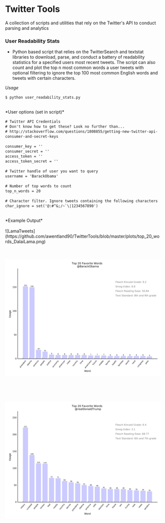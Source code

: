 # Twitter Tools


A collection of scripts and utilities that rely on the Twitter's API to conduct parsing and analytics


### User Readability Stats

* Python based script that relies on the TwitterSearch and textstat libraries to download, parse, and conduct a battery of readability statistics for a specified users most recent tweets. The script can also count and plot the top n most common words a user tweets with optional filtering to ignore the top 100 most common English words and tweets with certain characters.


*Usage*

~~~
$ python user_readability_stats.py
~~~
<br>
*User options (set in script)*

~~~
# Twitter API Credentials
# Don't know how to get these? Look no further than...
# http://stackoverflow.com/questions/1808855/getting-new-twitter-api-consumer-and-secret-keys

consumer_key = ''
consumer_secret = ''
access_token = ''
access_token_secret = ''

# Twitter handle of user you want to query
username = 'BarackObama'

# Number of top words to count
top_n_words = 20

# Character filter. Ignore tweets containing the following characters
char_ignore = set('@:#^&;/~`\|1234567890')

~~~

<br>
*Example Output*
<br>
<br>
![LamaTweets](https://github.com/awentland90/TwitterTools/blob/master/plots/top_20_words_DalaiLama.png)
<br>
<br>
<br>

![ObamaTweets](https://github.com/awentland90/TwitterTools/blob/master/plots/top_20_words_BarackObama.png)

<br>
<br>
<br>

![TrumpTweets](https://github.com/awentland90/TwitterTools/blob/master/plots/top_20_words_realDonaldTrump.png)
